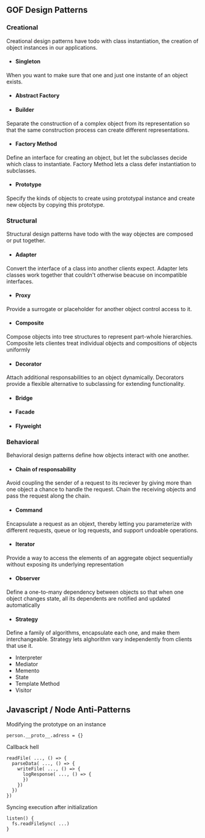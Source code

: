 ## GOF Design Patterns

### Creational

Creational design patterns have todo with class instantiation, the creation of object instances in our applications.

- #### Singleton

When you want to make sure that one and just one instante of an object exists.

- #### Abstract Factory

* #### Builder

Separate the construction of a complex object from its representation so that the same construction process can create different representations.

- #### Factory Method

Define an interface for creating an object, but let the subclasses decide which class to instantiate. Factory Method lets a class defer instantiation to subclasses.

- #### Prototype

Specify the kinds of objects to create using prototypal instance and create new objects by copying this prototype.

### Structural

Structural design patterns have todo with the way objectes are composed or put together.

- #### Adapter

Convert the interface of a class into another clients expect. Adapter lets classes work together that couldn't otherwise beacuse on incompatible interfaces.

- #### Proxy

Provide a surrogate or placeholder for another object control access to it.

- #### Composite

Compose objects into tree structures to represent part-whole hierarchies. Composite lets clientes treat individual objects and compositions of objects uniformly

- #### Decorator

Attach additional responsabilities to an object dynamically. Decorators provide a flexible alternative to subclassing for extending functionality.

- #### Bridge
- #### Facade
- #### Flyweight

### Behavioral

Behavioral design patterns define how objects interact with one another.

- #### Chain of responsability

Avoid coupling the sender of a request to its reciever by giving more than one object a chance to handle the request. Chain the receiving objects and pass the request along the chain.

- #### Command

Encapsulate a request as an objext, thereby letting you parameterize with different requests, queue or log requests, and support undoable operations.

- #### Iterator

Provide a way to access the elements of an aggregate object sequentially without exposing its underlying representation

- #### Observer

Define a one-to-many dependency between objects so that when one object changes state, all its dependents are notified and updated automatically

- #### Strategy

Define a family of algorithms, encapsulate each one, and make them interchangeable. Strategy lets alghorithm vary independently from clients that use it.

- Interpreter
- Mediator
- Memento
- State
- Template Method
- Visitor

## Javascript / Node Anti-Patterns

Modifying the prototype on an instance

```
person.__proto__.adress = {}
```

Callback hell

```
readFile( ..., () => {
  parseData( ..., () => {
    writeFile( ..., () => {
      logResponse( ..., () => {
      })
    })
  })
})
```

Syncing execution after initialization

```
listen() {
  fs.readFileSync( ...)
}
```
